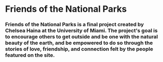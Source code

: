 # Friends of the National Parks

### Friends of the National Parks is a final project created by Chelsea Haina at the University of Miami. The project's goal is to encourage others to get outside and be one with the natural beauty of the earth, and be empowered to do so through the stories of love, friendship, and connection felt by the people featured on the site.  